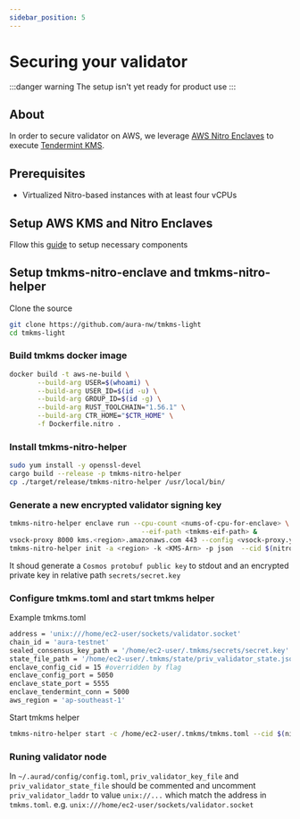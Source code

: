 ```yaml
---
sidebar_position: 5
---
```


# Securing your validator
:::danger warning
The setup isn't yet ready for product use
:::

## About
In order to secure validator on AWS, we leverage [AWS Nitro Enclaves](https://aws.amazon.com/blogs/aws/aws-nitro-enclaves-isolated-ec2-environments-to-process-confidential-data/) to execute [Tendermint KMS](https://github.com/iqlusioninc/tmkms).

## Prerequisites
- Virtualized Nitro-based instances with at least four vCPUs

## Setup AWS KMS and Nitro Enclaves
Fllow this [guide](https://crypto.org/docs/getting-started/advanced-tmkms-integration.html#setting-up-aws-nitro-enclaves-tendermint-kms-for-signing-blocks) to setup necessary components 

## Setup  tmkms-nitro-enclave and tmkms-nitro-helper
Clone the source
```bash
git clone https://github.com/aura-nw/tmkms-light
cd tmkms-light
```

### Build tmkms docker image
```bash
docker build -t aws-ne-build \
       --build-arg USER=$(whoami) \
       --build-arg USER_ID=$(id -u) \
       --build-arg GROUP_ID=$(id -g) \
       --build-arg RUST_TOOLCHAIN="1.56.1" \
       --build-arg CTR_HOME="$CTR_HOME" \
       -f Dockerfile.nitro .
```

### Install tmkms-nitro-helper
```bash
sudo yum install -y openssl-devel
cargo build --release -p tmkms-nitro-helper
cp ./target/release/tmkms-nitro-helper /usr/local/bin/
```

### Generate a new encrypted validator signing key
```bash
tmkms-nitro-helper enclave run --cpu-count <nums-of-cpu-for-enclave> \
                                 --eif-path <tmkms-eif-path> &
vsock-proxy 8000 kms.<region>.amazonaws.com 443 --config <vsock-proxy.yaml-path> &
tmkms-nitro-helper init -a <region> -k <KMS-Arn> -p json  --cid $(nitro-cli describe-enclaves | jq -r .[0].EnclaveCID)
```
It shoud generate a `Cosmos protobuf public key` to stdout and an encrypted private key in relative path `secrets/secret.key`

### Configure tmkms.toml and start tmkms helper
Example tmkms.toml
```bash
address = 'unix:///home/ec2-user/sockets/validator.socket'
chain_id = 'aura-testnet'
sealed_consensus_key_path = '/home/ec2-user/.tmkms/secrets/secret.key'
state_file_path = '/home/ec2-user/.tmkms/state/priv_validator_state.json'
enclave_config_cid = 15 #overridden by flag
enclave_config_port = 5050
enclave_state_port = 5555
enclave_tendermint_conn = 5000
aws_region = 'ap-southeast-1'
```

Start tmkms helper
```bash
tmkms-nitro-helper start -c /home/ec2-user/.tmkms/tmkms.toml --cid $(nitro-cli describe-enclaves | jq -r .[0].EnclaveCID)
```

### Runing validator node

In `~/.aurad/config/config.toml`, `priv_validator_key_file` and `priv_validator_state_file` should be commented and uncomment `priv_validator_laddr` to value `unix://...` which match the address in `tmkms.toml`. e.g. `unix:///home/ec2-user/sockets/validator.socket`
